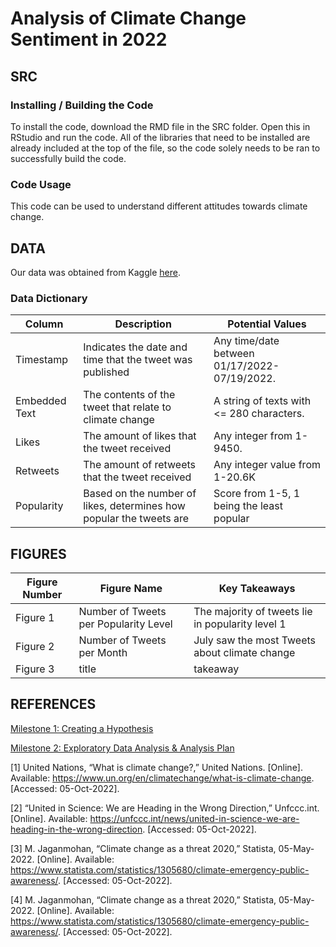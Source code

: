 # Analysis of Climate Change Sentiment in 2022

## SRC
### Installing / Building the Code
To install the code, download the RMD file in the SRC folder. Open this in RStudio and run the code. All of the libraries that need to be installed are already included at the top of the file, so the code solely needs to be ran to successfully build the code. 

### Code Usage
This code can be used to understand different attitudes towards climate change. 

## DATA
Our data was obtained from Kaggle [here](https://www.kaggle.com/datasets/die9origephit/climate-change-tweets).
### Data Dictionary
| Column  | Description | Potential Values |
| ------ |  ----------- | ----------------
| Timestamp  | Indicates the date and time that the tweet was published | Any time/date between 01/17/2022-07/19/2022. |
| Embedded Text  | The contents of the tweet that relate to climate change | A string of texts with <= 280 characters. |
| Likes | The amount of likes that the tweet received  | Any integer from 1-9450. |
| Retweets |  The amount of retweets that the tweet received | Any integer value from 1-20.6K |
| Popularity |  Based on the number of likes, determines how popular the tweets are  |Score from 1-5, 1 being the least popular |

## FIGURES
| Figure Number | Figure Name | Key Takeaways |
| ----------- | ------ |  ----------- |
Figure 1 |  Number of Tweets per Popularity Level | The majority of tweets lie in popularity level 1
Figure 2 | Number of Tweets per Month | July saw the most Tweets about climate change
Figure 3 | title | takeaway
## REFERENCES
[Milestone 1: Creating a Hypothesis](https://docs.google.com/document/d/1iab8vQS97yk5T3rzESs86RILw8knzaKODZ6kapU4sMc/edit?usp=sharing)

[Milestone 2: Exploratory Data Analysis & Analysis Plan](https://docs.google.com/document/d/1Y3M5PIjCS9c8360Ezs0bDVY6BEs92JIG1a5HZvdqsrY/edit?usp=sharing)

[1] United Nations, “What is climate change?,” United Nations. [Online]. Available: https://www.un.org/en/climatechange/what-is-climate-change. [Accessed: 05-Oct-2022]. 

[2] “United in Science: We are Heading in the Wrong Direction,” Unfccc.int. [Online]. Available: https://unfccc.int/news/united-in-science-we-are-heading-in-the-wrong-direction. [Accessed: 05-Oct-2022]. 

[3] M. Jaganmohan, “Climate change as a threat 2020,” Statista, 05-May-2022. [Online]. Available: https://www.statista.com/statistics/1305680/climate-emergency-public-awareness/. [Accessed: 05-Oct-2022]. 

[4] M. Jaganmohan, “Climate change as a threat 2020,” Statista, 05-May-2022. [Online]. Available: https://www.statista.com/statistics/1305680/climate-emergency-public-awareness/. [Accessed: 05-Oct-2022]. 
